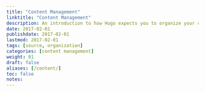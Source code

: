 ```yaml
---
title: "Content Management"
linktitle: "Content Management"
description: An introduction to how Hugo expects you to organize your content.
date: 2017-02-01
publishdate: 2017-02-01
lastmod: 2017-02-01
tags: [source, organization]
categories: [content management]
weight: 01
draft: false
aliases: [/content/]
toc: false
notes:
---
```

